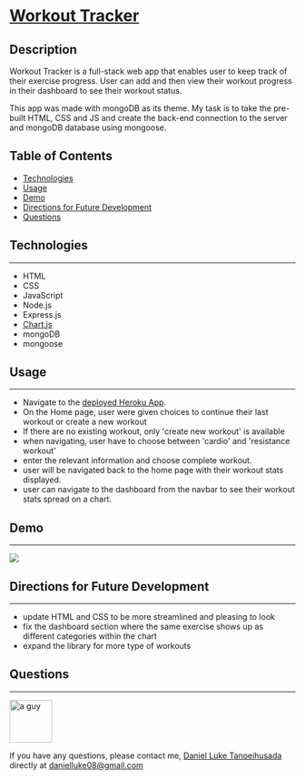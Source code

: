 # [Workout Tracker](https://ancient-savannah-64833.herokuapp.com/)

## Description
Workout Tracker is a full-stack web app that enables user to keep track of their exercise progress.
User can add and then view their workout progress in their dashboard to see their workout status.

This app was made with mongoDB as its theme. My task is to take the pre-built HTML, CSS and JS
and create the back-end connection to the server and mongoDB database using mongoose.

## Table of Contents
* [Technologies](#technologies)
* [Usage](#usage)
* [Demo](#demo)
* [Directions for Future Development](#Directions-for-future-Development)
* [Questions](#questions)

## Technologies
------
* HTML
* CSS
* JavaScript
* Node.js
* Express.js
* [Chart.js](https://www.chartjs.org/)
* mongoDB
* mongoose

## Usage
------
* Navigate to the [deployed Heroku App](https://ancient-savannah-64833.herokuapp.com/).
* On the Home page, user were given choices to continue their last workout or create a new workout
* If there are no existing workout, only 'create new workout' is available
* when navigating, user have to choose between 'cardio' and 'resistance workout'
* enter the relevant information and choose complete workout.
* user will be navigated back to the home page with their workout stats displayed.
* user can navigate to the dashboard from the navbar to see their workout stats spread on a chart.

## Demo
------

![](./public/assets/images/workout-tracker3.gif)

## Directions for Future Development
------
* update HTML and CSS to be more streamlined and pleasing to look
* fix the dashboard section where the same exercise shows up as different categories within the chart
* expand the library for more type of workouts

## Questions
------

<img src="https://avatars2.githubusercontent.com/u/6896220?v=4" alt="a guy" width="75px" height="75px">

If you have any questions, please contact me, [Daniel Luke Tanoeihusada](danielluke08@gmail.com) directly at danielluke08@gmail.com

